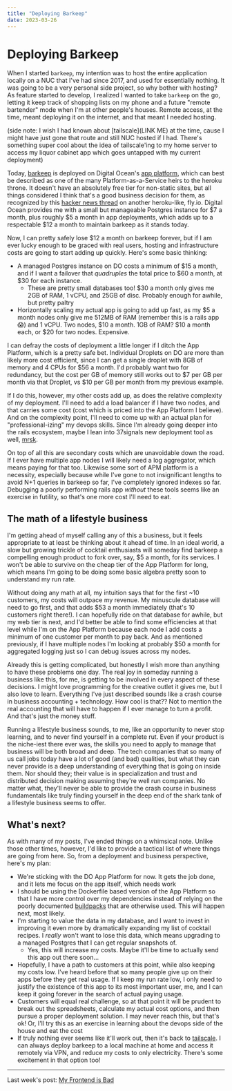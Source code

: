 ```yaml
---
title: "Deploying Barkeep"
date: 2023-03-26
---
```


# Deploying Barkeep

When I started `barkeep`, my intention was to host the entire application locally on a NUC that I've had since 2017, and used for essentially nothing. It was going to be a very personal side project, so why bother with hosting? As feature started to develop, I realized I wanted to take `barkeep` on the go, letting it keep track of shopping lists on my phone and a future "remote bartender" mode when I'm at other people's houses. Remote access, at the time, meant deploying it on the internet, and that meant I needed hosting.

(side note: I wish I had known about [tailscale](LINK ME) at the time, cause I might have just gone that route and still NUC hosted if I had. There's something super cool about the idea of tailscale'ing to my home server to access my liquor cabinet app which goes untapped with my current deployment)

Today, [barkeep](https://barkeep.website) is deployed on Digital Ocean's [app platform](https://www.digitalocean.com/products/app-platform), which can best be described as one of the many Platform-as-a-Service heirs to the heroku throne. It doesn't have an absolutely free tier for non-static sites, but all things considered I think that's a good business decision for them, as recognized by this [hacker news thread](https://news.ycombinator.com/item?id=35044516) on another heroku-like, fly.io. Digital Ocean provides me with a small but manageable Postgres instance for $7 a month, plus roughly $5 a month in app deployments, which adds up to a respectable $12 a month to maintain barkeep as it stands today.

Now, I can pretty safely lose $12 a month on barkeep forever, but if I am ever lucky enough to be graced with real users, hosting and infrastructure costs are going to start adding up quickly. Here's some basic thinking:
- A managed Postgres instance on DO costs a minimum of $15 a month, and if I want a failover that _quadruples_ the total price to $60 a month, at $30 for each instance. 
	- These are pretty small databases too! $30 a month only gives me 2GB of RAM, 1 vCPU, and 25GB of disc. Probably enough for awhile, but pretty paltry
- Horizontally scaling my actual app is going to add up fast, as my $5 a month nodes only give me 512MB of RAM (remember this is a rails app 😱) and 1 vCPU. Two nodes, $10 a month. 1GB of RAM? $10 a month each, or $20 for two nodes. Expensive.

I can defray the costs of deployment a little longer if I ditch the App Platform, which is a pretty safe bet. Individual Droplets on DO are more than likely more cost efficient, since I can get a single droplet with 8GB of memory and 4 CPUs for $56 a month. I'd probably want two for redundancy, but the cost per GB of memory still works out to $7 per GB per month via that Droplet, vs $10 per GB per month from my previous example.

If I do this, however, my other costs add up, as does the relative complexity of my deployment. I'll need to add a load balancer if I have two nodes, and that carries some cost (cost which is priced into the App Platform I believe). And on the complexity point, I'll need to come up with an actual plan for "professional-izing" my devops skills. Since I'm already going deeper into the rails ecosystem, maybe I lean into 37signals new deployment tool as well, [mrsk](https://github.com/mrsked/mrsk).

On top of all this are secondary costs which are unavoidable down the road. If I ever have multiple app nodes I will likely need a log aggregator, which means paying for that too. Likewise some sort of APM platform is a necessity, especially because while I've gone to not insignificant lengths to avoid N+1 queries in barkeep so far, I've completely ignored indexes so far. Debugging a poorly performing rails app _without_ these tools seems like an exercise in futility, so that's one more cost I'll need to eat.

## The math of a lifestyle business

I'm getting ahead of myself calling any of this a business, but it feels appropriate to at least be thinking about it ahead of time. In an ideal world, a slow but growing trickle of cocktail enthusiasts will someday find barkeep a compelling enough product to fork over, say, $5 a month, for its services. I won't be able to survive on the cheap tier of the App Platform for long, which means I'm going to be doing some basic algebra pretty soon to understand my run rate.

Without doing any math at all, my intuition says that for the first ~10 customers, my costs will outpace my revenue. My minuscule database will need to go first, and that adds $53 a month immediately (that's 10 customers right there!). I can hopefully ride on that database for awhile, but my web tier is next, and I'd better be able to find some efficiencies at that level while I'm on the App Platform because each node I add costs a minimum of one customer per month to pay back. And as mentioned previously, if I have multiple nodes I'm looking at probably $50 a month for aggregated logging just so I can debug issues across my nodes.

Already this is getting complicated, but honestly I wish more than anything to have these problems one day. The real joy in someday running a business like this, for me, is getting to be involved in every aspect of these decisions. I might love programming for the creative outlet it gives me, but I also love to learn. Everything I've just described sounds like a crash course in business accounting + technology. How cool is that?? Not to mention the real accounting that will have to happen if I ever manage to turn a profit. And that's just the money stuff.

Running a lifestyle business sounds, to me, like an opportunity to never stop learning, and to never find yourself in a complete rut. Even if your product is the niche-iest there ever was, the skills you need to apply to manage that business will be both broad and deep. The tech companies that so many of us call jobs today have a lot of good (and bad) qualities, but what they can never provide is a deep understanding of everything that is going on inside them. Nor should they; their value is in specialization and trust and distributed decision making assuming they're well run companies. No matter what, they'll never be able to provide the crash course in business fundamentals like truly finding yourself in the deep end of the shark tank of a lifestyle business seems to offer.

## What's next?

As with many of my posts, I've ended things on a whimsical note. Unlike those other times, however, I'd like to provide a tactical list of where things are going from here. So, from a deployment and business perspective, here's my plan:
- We're sticking with the DO App Platform for now. It gets the job done, and it lets me focus on the app itself, which needs work
- I should be using the Dockerfile based version of the App Platform so that I have more control over my dependencies instead of relying on the poorly documented [buildpacks](https://docs.digitalocean.com/products/app-platform/reference/buildpacks/ruby/) that are otherwise used. This will happen next, most likely.
- I'm starting to value the data in my database, and I want to invest in improving it even more by dramatically expanding my list of cocktail recipes. I _really_ won't want to lose this data, which means upgrading to a managed Postgres that I can get regular snapshots of.
	- Yes, this will increase my costs. Maybe it'll be time to actually send this app out there soon...
- Hopefully, I have a path to customers at this point, while also keeping my costs low. I've heard before that so many people give up on their apps before they get real usage. If I keep my run rate low, I only need to justify the existence of this app to its most important user, me, and I can keep it going forever in the search of actual paying usage.
- Customers will equal real challenge, so at that point it will be prudent to break out the spreadsheets, calculate my actual cost options, and then pursue a proper deployment solution. I may never reach this, but that's ok! Or, I'll try this as an exercise in learning about the devops side of the house and eat the cost
- If truly nothing ever seems like it'll work out, then it's back to [tailscale](https://tailscale.com/). I can always deploy barkeep to a local machine at home and access it remotely via VPN, and reduce my costs to only electricity. There's some excitement in that option too!

<hr>

Last week's post: [My Frontend is Bad](https://edbrown23.github.io/blog/2023/03/12/my-frontend-is-bad)
